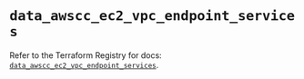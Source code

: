 # `data_awscc_ec2_vpc_endpoint_services`

Refer to the Terraform Registry for docs: [`data_awscc_ec2_vpc_endpoint_services`](https://registry.terraform.io/providers/hashicorp/awscc/0.70.0/docs/data-sources/ec2_vpc_endpoint_services).

